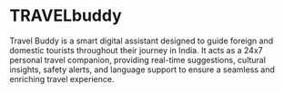 # TRAVELbuddy
Travel Buddy is a smart digital assistant designed to guide foreign and domestic tourists throughout their journey in India. It acts as a 24x7 personal travel companion, providing real-time suggestions, cultural insights, safety alerts, and language support to ensure a seamless and enriching travel experience.
